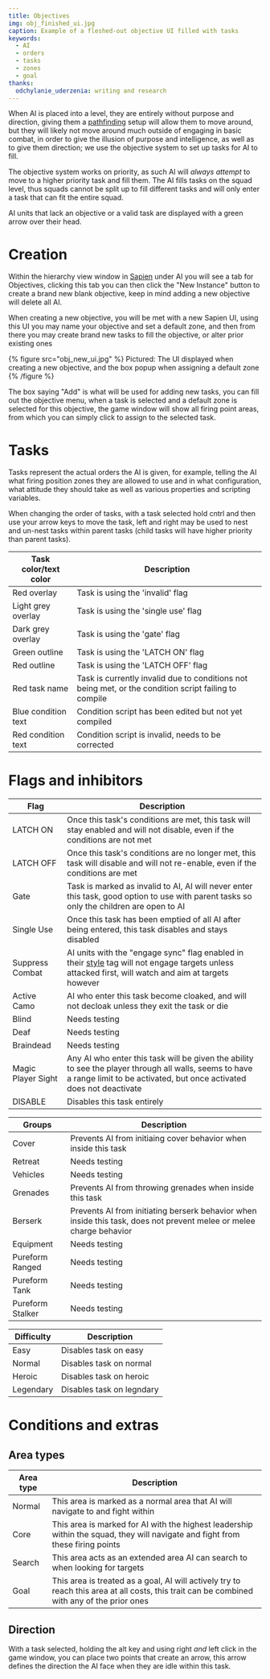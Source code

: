 ```yaml
---
title: Objectives
img: obj_finished_ui.jpg
caption: Example of a fleshed-out objective UI filled with tasks
keywords:
  - AI
  - orders
  - tasks
  - zones
  - goal
thanks:
  odchylanie_uderzenia: writing and research
---
```

When AI is placed into a level, they are entirely without purpose and direction, giving them a [pathfinding](~) setup will allow them to move around, but they will likely not move around much outside of engaging in basic combat, in order to give the illusion of purpose and intelligence, as well as to give them direction; we use the objective system to set up tasks for AI to fill.

The objective system works on priority, as such AI will *always attempt* to move to a higher priority task and fill them. The AI fills tasks on the squad level, thus squads cannot be split up to fill different tasks and will only enter a task that can fit the entire squad.

AI units that lack an objective or a valid task are displayed with a green arrow over their head.

# Creation

Within the hierarchy view window in [Sapien](~h3/h3-ek/h3-sapien) under AI you will see a tab for Objectives, clicking this tab you can then click the "New Instance" button to create a brand new blank objective, keep in mind adding a new objective will delete all AI.

When creating a new objective, you will be met with a new Sapien UI, using this UI you may name your objective and set a default zone, and then from there you may create brand new tasks to fill the objective, or alter prior existing ones

{% figure src="obj_new_ui.jpg" %}
Pictured: The UI displayed when creating a new objective, and the box popup when assigning a default zone
{% /figure %}

The box saying "Add" is what will be used for adding new tasks, you can fill out the objective menu, when a task is selected and a default zone is selected for this objective, the game window will show all firing point areas, from which you can simply click to assign to the selected task.

# Tasks

Tasks represent the actual orders the AI is given, for example, telling the AI what firing position zones they are allowed to use and in what configuration, what attitude they should take as well as various properties and scripting variables.

When changing the order of tasks, with a task selected hold cntrl and then use your arrow keys to move the task, left and right may be used to nest and un-nest tasks within parent tasks (child tasks will have higher priority than parent tasks).

| Task color/text color | Description
|-------|----------
| Red overlay | Task is using the 'invalid' flag
| Light grey overlay | Task is using the 'single use' flag
| Dark grey overlay | Task is using the 'gate' flag
| Green outline | Task is using the 'LATCH ON' flag
| Red outline | Task is using the 'LATCH OFF' flag
| Red task name | Task is currently invalid due to conditions not being met, or the condition script failing to compile
| Blue condition text | Condition script has been edited but not yet compiled
| Red condition text | Condition script is invalid, needs to be corrected

# Flags and inhibitors

| Flag | Description
|-------|----------
| LATCH ON | Once this task's conditions are met, this task will stay enabled and will not disable, even if the conditions are not met
| LATCH OFF | Once this task's conditions are no longer met, this task will disable and will not re-enable, even if the conditions are met
| Gate | Task is marked as invalid to AI, AI will never enter this task, good option to use with parent tasks so only the children are open to AI
| Single Use | Once this task has been emptied of all AI after being entered, this task disables and stays disabled
| Suppress Combat | AI units with the "engage sync" flag enabled in their [style](~) tag will not engage targets unless attacked first, will watch and aim at targets however
| Active Camo | AI who enter this task become cloaked, and will not decloak unless they exit the task or die
| Blind | Needs testing
| Deaf | Needs testing
| Braindead | Needs testing
| Magic Player Sight | Any AI who enter this task will be given the ability to see the player through all walls, seems to have a range limit to be activated, but once activated does not deactivate
| DISABLE | Disables this task entirely

| Groups | Description
|-------|----------
| Cover  | Prevents AI from initiaing cover behavior when inside this task
| Retreat | Needs testing
| Vehicles | Needs testing
| Grenades | Prevents AI from throwing grenades when inside this task
| Berserk | Prevents AI from initiating berserk behavior when inside this task, does not prevent melee or melee charge behavior
| Equipment | Needs testing
| Pureform Ranged | Needs testing
| Pureform Tank | Needs testing
| Pureform Stalker | Needs testing

| Difficulty | Description
|-------|----------
| Easy | Disables task on easy
| Normal | Disables task on normal
| Heroic | Disables task on heroic
| Legendary | Disables task on legndary

# Conditions and extras

## Area types

| Area type | Description
|-------|----------
| Normal | This area is marked as a normal area that AI will navigate to and fight within
| Core | This area is marked for AI with the highest leadership within the squad, they will navigate and fight from these firing points
| Search | This area acts as an extended area AI can search to when looking for targets
| Goal | This area is treated as a goal, AI will actively try to reach this area at all costs, this trait can be combined with any of the prior ones

## Direction

With a task selected, holding the alt key and using right *and* left click in the game window, you can place two points that create an arrow, this arrow defines the direction the AI face when they are idle within this task.